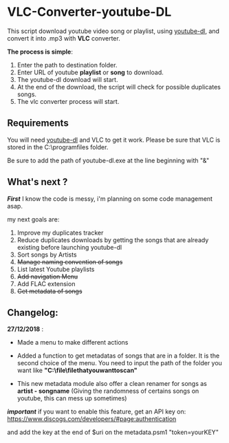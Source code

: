 # VLC-Converter-youtube-DL

This script download youtube video song or playlist, using [youtube-dl](https://github.com/rg3/youtube-dl), and convert it into .mp3 with **VLC** converter.




**The process is simple**:
1. Enter the path to destination folder.
2. Enter URL of youtube **playlist** or **song** to download.
3. The youtube-dl download will start.
4. At the end of the download, the script will check for possible duplicates songs.
5. The vlc converter process will start.

## Requirements
You will need [youtube-dl](https://github.com/rg3/youtube-dl) and VLC to get it work.
Please be sure that VLC is stored in the C:\programfiles folder.

Be sure to add the path of youtube-dl.exe at the line beginning with "&"
## What's next ?
**_First_**
I know the code is messy, i'm planning on some code management asap.

my next goals are:
1. Improve my duplicates tracker
2. Reduce duplicates downloads by getting the songs that are already existing before launching youtube-dl
3. Sort songs by Artists
4. ~~Manage naming convention of songs~~
5. List latest Youtube playlists 
6. ~~Add navigation Menu~~
7. Add FLAC extension
8. ~~Get metadata of songs~~

## Changelog:
**27/12/2018** : 
- Made a menu to make different actions 
- Added a function to get metadatas of songs that are in a folder.
It is the second choice of the menu. You need to input the path of the folder you
want like **"C:\file\filethatyouwanttoscan\"**

- This new metadata module also offer a clean renamer for songs as **artist - songname**
(Giving the randomness of certains songs on youtube, this can mess up sometimes)

**_important_**
if you want to enable this feature, get an API key on:
https://www.discogs.com/developers/#page:authentication

and add the key at the end of $uri on the metadata.psm1
"token=yourKEY"
